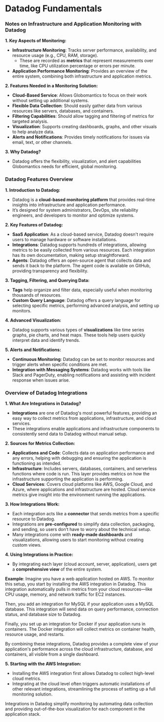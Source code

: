 # Datadog Fundamentals

### Notes on Infrastructure and Application Monitoring with Datadog

**1. Key Aspects of Monitoring:**
   - **Infrastructure Monitoring**: Tracks server performance, availability, and resource usage (e.g., CPU, RAM, storage).
      - These are recorded as **metrics** that represent measurements over time, like CPU utilization percentage or errors per minute.
   - **Application Performance Monitoring**: Provides an overview of the entire system, combining both infrastructure and application metrics.

**2. Features Needed in a Monitoring Solution:**
   - **Cloud-Based Service**: Allows Globomantics to focus on their work without setting up additional systems.
   - **Flexible Data Collection**: Should easily gather data from various resources like servers, databases, and containers.
   - **Filtering Capabilities**: Should allow tagging and filtering of metrics for targeted analysis.
   - **Visualization**: Supports creating dashboards, graphs, and other visuals to help analyze data.
   - **Alerts and Notifications**: Provides timely notifications for issues via email, text, or other channels.

**3. Why Datadog?**
   - Datadog offers the flexibility, visualization, and alert capabilities Globomantics needs for efficient, global monitoring.

### Datadog Features Overview

**1. Introduction to Datadog:**
   - Datadog is a **cloud-based monitoring platform** that provides real-time insights into infrastructure and application performance.
   - It’s designed for system administrators, DevOps, site reliability engineers, and developers to monitor and optimize systems.

**2. Key Features of Datadog:**
   - **SaaS Application**: As a cloud-based service, Datadog doesn't require users to manage hardware or software installations.
   - **Integrations**: Datadog supports hundreds of integrations, allowing metrics to be easily collected from various resources. Each integration has its own documentation, making setup straightforward.
   - **Agents**: Datadog offers an open-source agent that collects data and sends it back to the platform. The agent code is available on GitHub, providing transparency and flexibility.

**3. Tagging, Filtering, and Querying Data:**
   - **Tags** help organize and filter data, especially useful when monitoring thousands of resources.
   - **Custom Query Language**: Datadog offers a query language for selecting specific metrics, performing advanced analysis, and setting up monitors.

**4. Advanced Visualization:**
   - Datadog supports various types of **visualizations** like time series graphs, pie charts, and heat maps. These tools help users quickly interpret data and identify trends.

**5. Alerts and Notifications:**
   - **Continuous Monitoring**: Datadog can be set to monitor resources and trigger alerts when specific conditions are met.
   - **Integration with Messaging Systems**: Datadog works with tools like Slack and PagerDuty, enabling notifications and assisting with incident response when issues arise.

### Overview of Datadog Integrations

**1. What Are Integrations in Datadog?**
   - **Integrations** are one of Datadog's most powerful features, providing an easy way to collect metrics from applications, infrastructure, and cloud services.
   - These integrations enable applications and infrastructure components to consistently send data to Datadog without manual setup.
     
**2. Sources for Metrics Collection:**
   - **Applications and Code**: Collects data on application performance and any errors, helping with debugging and ensuring the application is functioning as intended.
   - **Infrastructure**: Includes servers, databases, containers, and serverless functions where code is run. This layer provides metrics on how the infrastructure supporting the application is performing.
   - **Cloud Services**: Covers cloud platforms like AWS, Google Cloud, and Azure, where applications and infrastructure are hosted. Cloud service metrics give insight into the environment running the applications.

**3. How Integrations Work:**
   - Each integration acts like a **connector** that sends metrics from a specific resource to Datadog.
   - Integrations are **pre-configured** to simplify data collection, packaging, and sending, so users don’t have to worry about the technical setup.
   - Many integrations come with **ready-made dashboards** and visualizations, allowing users to start monitoring without creating custom views.

**4. Using Integrations in Practice:**
   - By integrating each layer (cloud account, server, application), users get a **comprehensive view** of the entire system.

**Example**: 
Imagine you have a web application hosted on AWS. To monitor this setup, you start by installing the AWS integration in Datadog. This integration automatically pulls in metrics from your cloud resources—like CPU usage, memory, and network traffic for EC2 instances.

Then, you add an integration for MySQL if your application uses a MySQL database. This integration will send data on query performance, connection status, and database size to Datadog.

Finally, you set up an integration for Docker if your application runs in containers. The Docker integration will collect metrics on container health, resource usage, and restarts.

By combining these integrations, Datadog provides a complete view of your application's performance across the cloud infrastructure, database, and containers, all visible from a single dashboard.

**5. Starting with the AWS Integration:**
   - Installing the AWS integration first allows Datadog to collect high-level cloud metrics.
   - Integrating at the cloud level often triggers automatic installations of other relevant integrations, streamlining the process of setting up a full monitoring solution. 

Integrations in Datadog simplify monitoring by automating data collection and providing out-of-the-box visualization for each component in the application stack.
